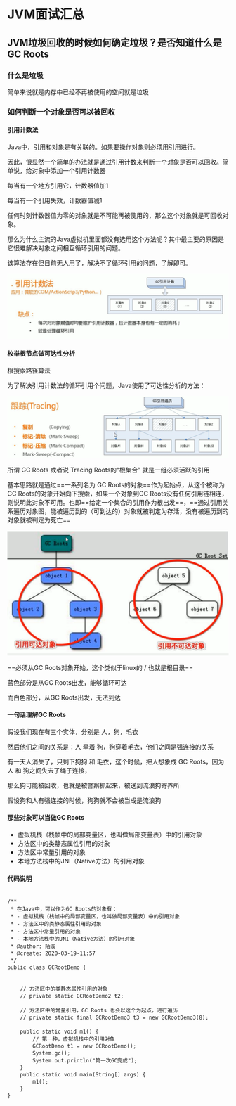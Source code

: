 # JVM面试汇总

## JVM垃圾回收的时候如何确定垃圾？是否知道什么是GC Roots

### 什么是垃圾

简单来说就是内存中已经不再被使用的空间就是垃圾

### 如何判断一个对象是否可以被回收

#### 引用计数法

Java中，引用和对象是有关联的。如果要操作对象则必须用引用进行。

因此，很显然一个简单的办法就是通过引用计数来判断一个对象是否可以回收。简单说，给对象中添加一个引用计数器

每当有一个地方引用它，计数器值加1

每当有一个引用失效，计数器值减1

任何时刻计数器值为零的对象就是不可能再被使用的，那么这个对象就是可回收对象。

那么为什么主流的Java虚拟机里面都没有选用这个方法呢？其中最主要的原因是它很难解决对象之间相互循环引用的问题。

该算法存在但目前无人用了，解决不了循环引用的问题，了解即可。

![image-20200318213301603](images/image-20200318213301603.png)

#### 枚举根节点做可达性分析

根搜索路径算法

为了解决引用计数法的循环引用个问题，Java使用了可达性分析的方法：

![image-20200319113611244](images/image-20200319113611244.png)

所谓 GC Roots 或者说 Tracing Roots的“根集合” 就是一组必须活跃的引用

基本思路就是通过==一系列名为 GC Roots的对象==作为起始点，从这个被称为GC Roots的对象开始向下搜索，如果一个对象到GC Roots没有任何引用链相连，则说明此对象不可用。也即==给定一个集合的引用作为根出发==，==通过引用关系遍历对象图，能被遍历到的（可到达的）对象就被判定为存活，没有被遍历到的对象就被判定为死亡==

![image-20200319114526625](images/image-20200319114526625.png)

==必须从GC Roots对象开始，这个类似于linux的 /  也就是根目录==

蓝色部分是从GC Roots出发，能够循环可达

而白色部分，从GC Roots出发，无法到达



#### 一句话理解GC Roots

假设我们现在有三个实体，分别是 人，狗，毛衣

然后他们之间的关系是：人 牵着 狗，狗穿着毛衣，他们之间是强连接的关系

有一天人消失了，只剩下狗狗 和 毛衣，这个时候，把人想象成 GC Roots，因为 人 和 狗之间失去了绳子连接，

那么狗可能被回收，也就是被警察抓起来，被送到流浪狗寄养所

假设狗和人有强连接的时候，狗狗就不会被当成是流浪狗

#### 那些对象可以当做GC Roots

- 虚拟机栈（栈帧中的局部变量区，也叫做局部变量表）中的引用对象
- 方法区中的类静态属性引用的对象
- 方法区中常量引用的对象
- 本地方法栈中的JNI（Native方法）的引用对象

#### 代码说明

```

/**
 * 在Java中，可以作为GC Roots的对象有：
 * - 虚拟机栈（栈帧中的局部变量区，也叫做局部变量表）中的引用对象
 * - 方法区中的类静态属性引用的对象
 * - 方法区中常量引用的对象
 * - 本地方法栈中的JNI（Native方法）的引用对象
 * @author: 陌溪
 * @create: 2020-03-19-11:57
 */
public class GCRootDemo {


    // 方法区中的类静态属性引用的对象
    // private static GCRootDemo2 t2;

    // 方法区中的常量引用，GC Roots 也会以这个为起点，进行遍历
    // private static final GCRootDemo3 t3 = new GCRootDemo3(8);

    public static void m1() {
        // 第一种，虚拟机栈中的引用对象
        GCRootDemo t1 = new GCRootDemo();
        System.gc();
        System.out.println("第一次GC完成");
    }
    public static void main(String[] args) {
        m1();
    }
}
```

